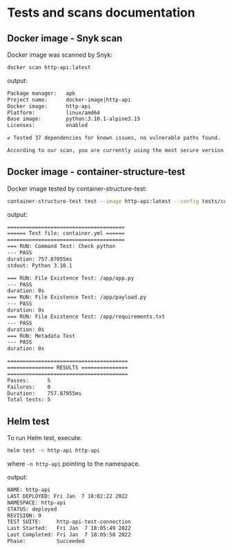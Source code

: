 # Tests and scans documentation

## Docker image - Snyk scan

Docker image was scanned by Snyk:

```sh
docker scan http-api:latest
```

output:

```sh
Package manager:   apk
Project name:      docker-image|http-api
Docker image:      http-api
Platform:          linux/amd64
Base image:        python:3.10.1-alpine3.15
Licenses:          enabled

✔ Tested 37 dependencies for known issues, no vulnerable paths found.

According to our scan, you are currently using the most secure version of the selected base image
```

## Docker image - container-structure-test

Docker image tested by container-structure-test:

```sh
container-structure-test test --image http-api:latest --config tests/container.yml
```

output:

```sh
======================================
====== Test file: container.yml ======
======================================
=== RUN: Command Test: Check python
--- PASS
duration: 757.87055ms
stdout: Python 3.10.1

=== RUN: File Existence Test: /app/app.py
--- PASS
duration: 0s
=== RUN: File Existence Test: /app/payload.py
--- PASS
duration: 0s
=== RUN: File Existence Test: /app/requirements.txt
--- PASS
duration: 0s
=== RUN: Metadata Test
--- PASS
duration: 0s

=======================================
=============== RESULTS ===============
=======================================
Passes:      5
Failures:    0
Duration:    757.87055ms
Total tests: 5
```


## Helm test

To run Helm test, execute:

```sh
helm test -n http-api http-api
```
where `-n http-api` pointing to the namespace.

output:

```sh
NAME: http-api
LAST DEPLOYED: Fri Jan  7 18:02:22 2022
NAMESPACE: http-api
STATUS: deployed
REVISION: 9
TEST SUITE:     http-api-test-connection
Last Started:   Fri Jan  7 18:05:49 2022
Last Completed: Fri Jan  7 18:05:58 2022
Phase:          Succeeded
```
